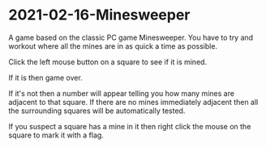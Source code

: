 # 2021-02-16-Minesweeper

A game based on the classic PC game Minesweeper. You have to try and workout where all the 
mines are in as quick a time as possible. 

Click the left mouse button on a square to see if it is mined.

If it is then game over.

If it's not then a number will appear telling you how many mines are 
adjacent to that square. If there are no mines immediately adjacent then
all the surrounding squares will be automatically tested.

If you suspect a square has a mine in it then right click the mouse on
the square to mark it with a flag.


